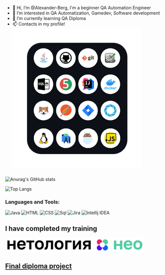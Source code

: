 - 👋 Hi, I’m @Alexander-Berg, I'm a beginner QA Automation Engineer
- 👀 I’m interested in QA Automatization, Gamedev, Software development
- 🌱 I’m currently learning QA Diploma
- 📫 Contacts in my profile!                                               
![FFF](https://github.com/Alexander-Berg/Alexander-Berg/blob/6ab992e18d365526da51795c1c76e6d369ec4c27/source/image.png)

###
![Anurag's GitHub stats](https://github-readme-stats.vercel.app/api?username=Alexander-Berg&show_icons=true&theme=vision-friendly-dark)

![Top Langs](https://github-readme-stats.vercel.app/api/top-langs/?username=Alexander-Berg&langs_count=9)

### Languages and Tools:
![Java](https://img.shields.io/badge/-Java-090909?style=for-the-badge&logo=java&logoColor=47C5FB)
![HTML](https://img.shields.io/badge/-HTML-090909?style=for-the-badge&logo=html&logoColor=F8C52C)
![CSS](https://img.shields.io/badge/-CSS-090909?style=for-the-badge&logo=css&logoColor=F88C00)
![Sql](https://img.shields.io/badge/-Sql-090909?style=for-the-badge&logo=mlsql&logoColor=00648B)
![Jira](https://img.shields.io/badge/-Jira-090909?style=for-the-badge&logo=jira&logoColor=00648B)
![Intellij IDEA](https://img.shields.io/badge/-Intellij_IDEA-090909?style=for-the-badge&logo=intellij_idea&logoColor=00648B)

## I have completed my training
[![Header](https://github.com/Aleks4404/Aleks4404/blob/main/assets/neo.png)](https://netology.ru/)
## [Final diploma project](https://github.com/Alexander-Berg/Quality-Assurance-Diploma)




<!---
Alexander-Berg/Alexander-Berg is a ✨ special ✨ repository because its `README.md` (this file) appears on your GitHub profile.
You can click the Preview link to take a look at your changes.
--->
